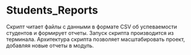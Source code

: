 # Students_Reports
Скрипт читает файлы с данными в формате CSV об успеваемости студентов и формирует отчеты. Запуск скрипта производится из терминала. Архитектура скрипта позволяет масштабировать проект, добавляя новые отчеты в модуль.
